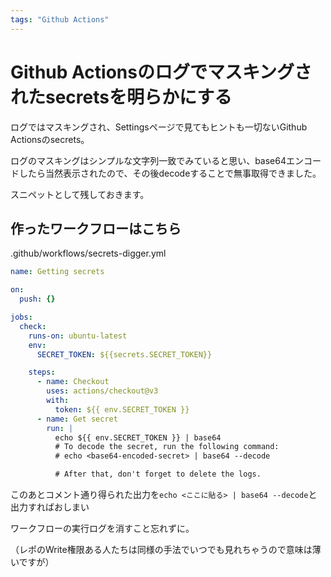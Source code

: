 ```yaml
---
tags: "Github Actions"
---
```


# Github Actionsのログでマスキングされたsecretsを明らかにする

ログではマスキングされ、Settingsページで見てもヒントも一切ないGithub Actionsのsecrets。

ログのマスキングはシンプルな文字列一致でみていると思い、base64エンコードしたら当然表示されたので、その後decodeすることで無事取得できました。

スニペットとして残しておきます。

## 作ったワークフローはこちら

.github/workflows/secrets-digger.yml

```yml
name: Getting secrets

on:
  push: {}

jobs:
  check:
    runs-on: ubuntu-latest
    env:
      SECRET_TOKEN: ${{secrets.SECRET_TOKEN}}

    steps:
      - name: Checkout
        uses: actions/checkout@v3
        with:
          token: ${{ env.SECRET_TOKEN }}
      - name: Get secret
        run: |
          echo ${{ env.SECRET_TOKEN }} | base64
          # To decode the secret, run the following command:
          # echo <base64-encoded-secret> | base64 --decode

          # After that, don't forget to delete the logs.
```

このあとコメント通り得られた出力を`echo <ここに貼る> | base64 --decode`と出力すればおしまい

ワークフローの実行ログを消すこと忘れずに。

（レポのWrite権限ある人たちは同様の手法でいつでも見れちゃうので意味は薄いですが）
